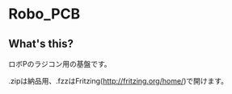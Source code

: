 # Robo_PCB

## What's this?
ロボPのラジコン用の基盤です。

.zipは納品用、.fzzはFritzing(<http://fritzing.org/home/>)で開けます。
